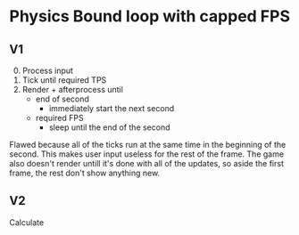 
# Physics Bound loop with capped FPS

## V1

0. Process input
1. Tick until required TPS
2. Render + afterprocess until
   - end of second
     - immediately start the next second
   - required FPS
     - sleep until the end of the second

Flawed because all of the ticks run at the same time in the beginning of the second. This makes user input useless for the rest of the frame. The game also doesn't render untill it's done with all of the updates, so aside the first frame, the rest don't show anything new.

## V2

Calculate
